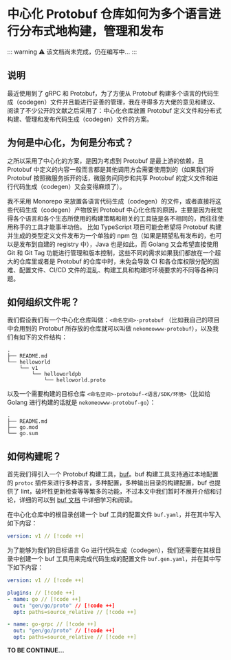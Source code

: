 # 中心化 Protobuf 仓库如何为多个语言进行分布式地构建，管理和发布

::: warning
⚠️ 该文档尚未完成，仍在编写中...
:::

## 说明

最近使用到了 gRPC 和 Protobuf，为了方便从 Protobuf 构建多个语言的代码生成（codegen）文件并且能进行妥善的管理，我在寻得多方大佬的意见和建议、阅读了不少公开的文献之后采用了：中心化仓库放置 Protobuf 定义文件和分布式构建、管理和发布代码生成（codegen）文件的方案。

## 为何是中心化，为何是分布式？

之所以采用了中心化的方案，是因为考虑到 Protobuf 是最上游的依赖，且 Protobuf 中定义的内容一般而言都是其他调用方会需要使用到的（如果我们将 Protobuf 按照微服务拆开的话，微服务间同步和共享 Protobuf 的定义文件和进行代码生成（codegen）又会变得麻烦了）。

我不采用 Monorepo 来放置各语言代码生成（codegen）的文件，或者直接将这些代码生成（codegen）产物放到 Protobuf 中心化仓库的原因，主要是因为我觉得各个语言和各个生态所使用的构建策略和相关的工具链是各不相同的，而往往使用称手的工具才能事半功倍。
比如 TypeScript 项目可能会希望将 Protobuf 构建并生成的类型定义文件发布为一个单独的 npm 包（如果是期望私有发布的，也可以是发布到自建的 registry 中），Java 也是如此，而 Golang 又会希望直接使用 Git 和 Git Tag 功能进行管理和版本控制，这些不同的需求如果我们都放在一个超大的仓库里或者是 Protobuf 的仓库中时，未免会导致 CI 和各仓库权限分配的困难、配置文件、CI/CD 文件的混乱、构建工具和构建时环境要求的不同等各种问题。

## 如何组织文件呢？

我们假设我们有一个中心化仓库叫做：`<命名空间>-protobuf` （比如我自己的项目中会用到的 Protobuf 所存放的仓库就可以叫做 `nekomeowww-protobuf`），以及我们有如下的文件结构：

```shell
.
├── README.md
└── helloworld
    └── v1
        └── helloworldpb
            └── helloworld.proto
```

以及一个需要构建的目标仓库 `<命名空间>-protobuf-<语言/SDK/环境>`（比如给 Golang 进行构建的话就是 `nekomeowww-protobuf-go`）：

```shell
.
├── README.md
├── go.mod
└── go.sum
```

## 如何构建呢？

首先我们得引入一个 Protobuf 构建工具，[buf](https://buf.build/)。buf 构建工具支持通过本地配置的 `protoc` 插件来进行多种语言，多种配置，多种输出目录的构建配置，buf 也提供了 lint，破坏性更新检查等等繁多的功能，不过本文中我们暂时不展开介绍和讨论，详细的可以到 [buf 文档](https://docs.buf.build/introduction) 中详细学习和阅读。

在中心化仓库中的根目录创建一个 buf 工具的配置文件 `buf.yaml`，并在其中写入如下内容：

```yaml
version: v1 // [!code ++]
```

为了能够为我们的目标语言 Go 进行代码生成（codegen），我们还需要在其根目录中创建一个 buf 工具用来完成代码生成的配置文件 `buf.gen.yaml`，并在其中写下如下内容：

```yaml
version: v1 // [!code ++]

plugins: // [!code ++]
- name: go // [!code ++]
  out: "gen/go/proto" // [!code ++]
  opt: paths=source_relative // [!code ++]

- name: go-grpc // [!code ++]
  out: "gen/go/proto" // [!code ++]
  opt: paths=source_relative // [!code ++]
```

**TO BE CONTINUE...**
